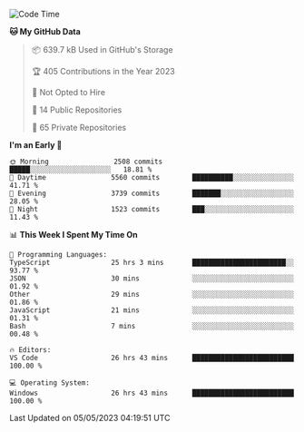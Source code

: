 <!--START_SECTION:waka-->
![Code Time](http://img.shields.io/badge/Code%20Time-4%2C021%20hrs%2055%20mins-blue)

**🐱 My GitHub Data** 

> 📦 639.7 kB Used in GitHub's Storage 
 > 
> 🏆 405 Contributions in the Year 2023
 > 
> 🚫 Not Opted to Hire
 > 
> 📜 14 Public Repositories 
 > 
> 🔑 65 Private Repositories 
 > 
**I'm an Early 🐤** 

```text
🌞 Morning                2508 commits        █████░░░░░░░░░░░░░░░░░░░░   18.81 % 
🌆 Daytime                5560 commits        ██████████░░░░░░░░░░░░░░░   41.71 % 
🌃 Evening                3739 commits        ███████░░░░░░░░░░░░░░░░░░   28.05 % 
🌙 Night                  1523 commits        ███░░░░░░░░░░░░░░░░░░░░░░   11.43 % 
```


📊 **This Week I Spent My Time On** 

```text
💬 Programming Languages: 
TypeScript               25 hrs 3 mins       ███████████████████████░░   93.77 % 
JSON                     30 mins             ░░░░░░░░░░░░░░░░░░░░░░░░░   01.92 % 
Other                    29 mins             ░░░░░░░░░░░░░░░░░░░░░░░░░   01.86 % 
JavaScript               21 mins             ░░░░░░░░░░░░░░░░░░░░░░░░░   01.31 % 
Bash                     7 mins              ░░░░░░░░░░░░░░░░░░░░░░░░░   00.48 % 

🔥 Editors: 
VS Code                  26 hrs 43 mins      █████████████████████████   100.00 % 

💻 Operating System: 
Windows                  26 hrs 43 mins      █████████████████████████   100.00 % 
```


 Last Updated on 05/05/2023 04:19:51 UTC
<!--END_SECTION:waka-->

